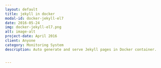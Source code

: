 ```yaml
---
layout: default
title: jekyll in docker
modal-id: docker-jekyll-el7
date: 2016-05-24
img: docker-jekyll-el7.png
alt: image-alt
project-date: April 2016
client: Anyone
category: Monitoring System
description: Auto generate and serve Jekyll pages in Docker container. </br></br>  Please see <a href="https://uqwhsu.github.io/docker-jekyll-el7/">docker-jekyll-el7 GitHub project page</a> for more information.


---
```

